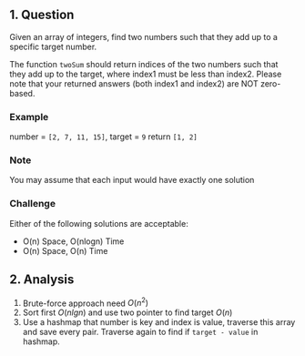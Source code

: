 ## 1. Question
Given an array of integers, find two numbers such that they add up to a specific target number.

The function `twoSum` should return indices of the two numbers such that they add up to the target, where index1 must be less than index2. Please note that your returned answers (both index1 and index2) are NOT zero-based.

### Example
number = `[2, 7, 11, 15]`, target = `9`
return `[1, 2]`

### Note 
You may assume that each input would have exactly one solution

### Challenge
Either of the following solutions are acceptable:
- O(n) Space, O(nlogn) Time
- O(n) Space, O(n) Time

## 2. Analysis

1. Brute-force approach need $O(n^2)$
2. Sort first $O(nlgn)$ and use two pointer to find target $O(n)$
3. Use a hashmap that number is key and index is value, traverse this array and save every pair. Traverse again to find if `target - value` in hashmap.



